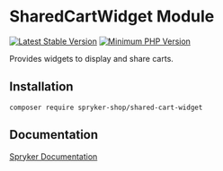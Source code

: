 # SharedCartWidget Module
[![Latest Stable Version](https://poser.pugx.org/spryker-shop/shared-cart-widget/v/stable.svg)](https://packagist.org/packages/spryker-shop/shared-cart-widget)
[![Minimum PHP Version](https://img.shields.io/badge/php-%3E%3D%207.4-8892BF.svg)](https://php.net/)

Provides widgets to display and share carts.

## Installation

```
composer require spryker-shop/shared-cart-widget
```

## Documentation

[Spryker Documentation](https://docs.spryker.com)
